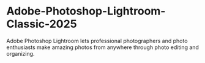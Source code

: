 # Adobe-Photoshop-Lightroom-Classic-2025
Adobe Photoshop Lightroom lets professional photographers and photo enthusiasts make amazing photos from anywhere through photo editing and organizing.

